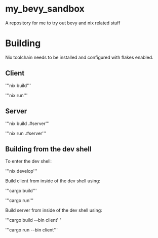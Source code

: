 # my_bevy_sandbox
A repository for me to try out bevy and nix related stuff

# Building
Nix toolchain needs to be installed and configured with flakes enabled.

## Client

'''nix build'''

'''nix run'''

## Server

'''nix build .#server'''

'''nix run .#server'''

## Building from the dev shell

To enter the dev shell:

'''nix develop'''

Build client from inside of the dev shell using:

'''cargo build'''

'''cargo run'''

Build server from inside of the dev shell using:

'''cargo build --bin client'''

'''cargo run --bin client'''
